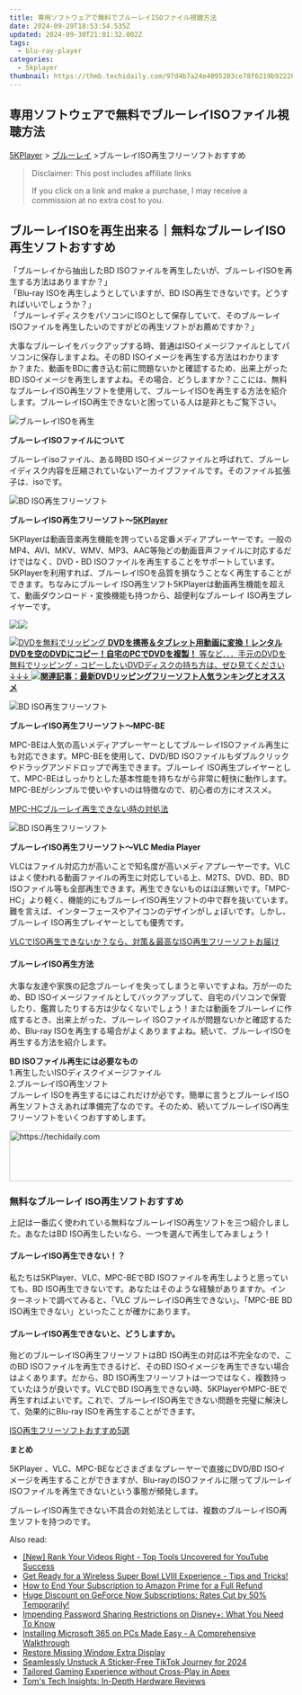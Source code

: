 ```yaml
---
title: 専用ソフトウェアで無料でブルーレイISOファイル視聴方法
date: 2024-09-29T18:53:54.535Z
updated: 2024-09-30T21:01:32.002Z
tags:
  - blu-ray-player
categories:
  - 5kplayer
thumbnail: https://thmb.techidaily.com/97d4b7a24e4095203ce78f6219b92226bf67916637140e7062297e96c3a2c8b5.jpg
---
```


## 専用ソフトウェアで無料でブルーレイISOファイル視聴方法

[5KPlayer](https://tools.techidaily.com/5kplayer/products/) \> [ブルーレイ](https://tools.techidaily.com/5kplayer/video-music-player/) \>ブルーレイISO再生フリーソフトおすすめ

>  Disclaimer: This post includes affiliate links
>
>  If you click on a link and make a purchase, I may receive a commission at no extra cost to you.
>

## ブルーレイISOを再生出来る｜無料なブルーレイISO再生ソフトおすすめ

「ブルーレイから抽出したBD ISOファイルを再生したいが、ブルーレイISOを再生する方法はありますか？」  
「Blu-ray ISOを再生しようとしていますが、BD ISO再生できないです。どうすればいいでしょうか？」  
「ブルーレイディスクをパソコンにISOとして保存していて、そのブルーレイISOファイルを再生したいのですがどの再生ソフトがお薦めですか？」  
  
大事なブルーレイをバックアップする時、普通はISOイメージファイルとしてパソコンに保存しますよね。そのBD ISOイメージを再生する方法はわかりますか？また、動画をBDに書き込む前に問題ないかと確認するため、出来上がったBD ISOイメージを再生しますよね。その場合、どうしますか？ここには、無料なブルーレイISO再生ソフトを使用して、ブルーレイISOを再生する方法を紹介します。ブルーレイISO再生できないと困っている人は是非ともご覧下さい。

![ブルーレイISOを再生](https://www.5kplayer.com/blu-ray-player-jp/img/blu-ray-iso-1.jpg) 

**ブルーレイISOファイルについて**

ブルーレイisoファイル、ある時BD ISOイメージファイルと呼ばれて、ブルーレイディスク内容を圧縮されていないアーカイブファイルです。そのファイル拡張子は．isoです。

![BD ISO再生フリーソフト](https://www.5kplayer.com/blu-ray-player-jp/img/5kplayer-11.jpg) 

**ブルーレイISO再生フリーソフト～[5KPlayer](https://tools.techidaily.com/5kplayer/products/)**

5KPlayerは動画音楽再生機能を誇っている定番メディアプレーヤーです。一般のMP4、AVI、MKV、WMV、MP3、AAC等殆どの動画音声ファイルに対応するだけではなく、DVD・BD ISOファイルを再生することをサポートしています。5KPlayerを利用すれば、ブルーレイISOを品質を損なうことなく再生することができます。ちなみにブルーレイ ISO再生ソフト5KPlayerは動画再生機能を超えて、動画ダウンロード・変換機能も持つから、超便利なブルーレイ ISO再生プレイヤーです。 

[![](https://www.5kplayer.com/blu-ray-player-jp/../button/freedownwhitewin-jp.png)](https://www.5kplayer.com/5kplayer-download-windows-jp.htm)[![](https://www.5kplayer.com/blu-ray-player-jp/../button/freedownwhitemac-jp.png)](https://www.5kplayer.com/5kplayer-download-mac-jp.htm) 

[![DVDを無料でリッピング](https://www.5kplayer.com/blu-ray-player-jp/img/dvd-copy.jpg) **DVDを携帯＆タブレット用動画に変換！レンタルDVDを空のDVDにコピー！自宅のPCでDVDを複製！** 等など．．．手元のDVDを無料でリッピング・コピーしたいDVDディスクの持ち方は、ぜひ見てください↓↓↓ ![](https://www.5kplayer.com/blu-ray-player-jp/img/hot.gif)**関連記事：最新DVDリッピングフリーソフト人気ランキングとオススメ**](https://www.winxdvd.com/blog/powerful-top-free-dvd-ripper.htm?utm%5Fsource=seo-5kp&utm%5Fcampaign=top-ripper)

![BD ISO再生フリーソフト](https://www.5kplayer.com/blu-ray-player-jp/img/mpc-hc.jpg) 

**ブルーレイISO再生フリーソフト～MPC-BE**

MPC-BEは人気の高いメディアプレーヤーとしてブルーレイISOファイル再生にも対応できます。MPC-BEを使用して、DVD/BD ISOファイルもダブルクリックやドラッグアンドドロップで再生できます。ブルーレイ ISO再生プレイヤーとして、MPC-BEはしっかりとした基本性能を持ちながら非常に軽快に動作します。MPC-BEがシンプルで使いやすいのは特徴なので、初心者の方にオススメ。 

[MPC-HCブルーレイ再生できない時の対処法](https://tools.techidaily.com/5kplayer/products/)

![BD ISO再生フリーソフト](https://www.5kplayer.com/blu-ray-player-jp/img/vlc.jpg) 

**ブルーレイISO再生フリーソフト～VLC Media Player**

VLCはファイル対応力が高いことで知名度が高いメディアプレーヤーです。VLCはよく使われる動画ファイルの再生に対応している上、M2TS、DVD、BD、BD ISOファイル等も全部再生できます。再生できないものはほぼ無いです。「MPC-HC」より軽く、機能的にもブルーレイISO再生ソフトの中で群を抜いています。難を言えば、インターフェースやアイコンのデザインがしょぼいです。しかし、ブルーレイ ISO再生プレイヤーとしても優秀です。 

[VLCでISO再生できないか？なら、対策＆最高なISO再生フリーソフトお届け](https://tools.techidaily.com/5kplayer/video-music-player/)

#### **ブルーレイISO再生方法**

大事な友達や家族の記念ブルーレイを失ってしまうと辛いですよね。万が一のため、BD ISOイメージファイルとしてバックアップして、自宅のパソコンで保管したり、鑑賞したりする方は少なくないでしょう！または動画をブルーレイに作成するとき、出来上がった、ブルーレイ ISOファイルが問題ないかと確認するため、Blu-ray ISOを再生する場合がよくありますよね。続いて、ブルーレイISOを再生する方法を紹介します。

**BD ISOファイル再生には必要なもの**  
 1.再生したいISOディスクイメージファイル  
2.ブルーレイISO再生ソフト  
ブルーレイ ISOを再生するにはこれだけが必です。簡単に言うとブルーレイISO再生ソフトさえあれば準備完了なのです。そのため、続いてブルーレイISO再生フリーソフトをいくつおすすめします。

<!-- affiliate ads begin -->
<a href="https://bluetties.sjv.io/c/5597632/2141687/17094" target="_top" id="2141687">
  <img src="//a.impactradius-go.com/display-ad/17094-2141687" border="0" alt="https://techidaily.com" width="728" height="90"/>
</a>
<img height="0" width="0" src="https://bluetties.sjv.io/i/5597632/2141687/17094" style="position:absolute;visibility:hidden;" border="0" />
<!-- affiliate ads end -->

### 無料なブルーレイ ISO再生ソフトおすすめ

上記は一番広く使われている無料なブルーレイISO再生ソフトを三つ紹介しました。あなたはBD ISO再生したいなら、一つを選んで再生してみましょう！

#### **ブルーレイISO再生できない！？**

私たちは5KPlayer、VLC、MPC-BEでBD ISOファイルを再生しようと思っていても、BD ISO再生できないです。あなたはそのような経験がありますか。インターネットで調べてみると、「VLC ブルーレイISO再生できない」、「MPC-BE BD ISO再生できない」といったことが確かにあります。

#### **ブルーレイISO再生できないと、どうしますか。**

殆どのブルーレイISO再生フリーソフトはBD ISO再生の対応は不完全なので、このBD ISOファイルを再生できるけど、そのBD ISOイメージを再生できない場合はよくあります。だから、BD ISO再生フリーソフトは一つではなく、複数持っていたほうが良いです。VLCでBD ISO再生できない時、5KPlayerやMPC-BEで再生すればよいです。これで、ブルーレイISO再生できない問題を完璧に解決して、効果的にBlu-ray ISOを再生することができます。

[ISO再生フリーソフトおすすめ5選](https://tools.techidaily.com/5kplayer/video-music-player/)

**まとめ**

5KPlayer 、VLC、MPC-BEなどさまざまなプレーヤーで直接にDVD/BD ISOイメージを再生することができますが、Blu-rayのISOファイルに限ってブルーレイISOファイルを再生できないという事態が頻発します。

ブルーレイISO再生できない不具合の対処法としては、複数のブルーレイISO再生ソフトを持つのです。

<ins class="adsbygoogle"
     style="display:block"
     data-ad-format="autorelaxed"
     data-ad-client="ca-pub-7571918770474297"
     data-ad-slot="1223367746"></ins>

<ins class="adsbygoogle"
     style="display:block"
     data-ad-client="ca-pub-7571918770474297"
     data-ad-slot="8358498916"
     data-ad-format="auto"
     data-full-width-responsive="true"></ins>

<span class="atpl-alsoreadstyle">Also read:</span>
<div><ul>
<li><a href="https://youtube-docs.techidaily.com/ank-your-videos-right-top-tools-uncovered-for-youtube-success/"><u>[New] Rank Your Videos Right - Top Tools Uncovered for YouTube Success</u></a></li>
<li><a href="https://media-tips.techidaily.com/get-ready-for-a-wireless-super-bowl-lviii-experience-tips-and-tricks/"><u>Get Ready for a Wireless Super Bowl LVIII Experience - Tips and Tricks!</u></a></li>
<li><a href="https://media-tips.techidaily.com/how-to-end-your-subscription-to-amazon-prime-for-a-full-refund/"><u>How to End Your Subscription to Amazon Prime for a Full Refund</u></a></li>
<li><a href="https://media-tips.techidaily.com/huge-discount-on-geforce-now-subscriptions-rates-cut-by-50-temporarily/"><u>Huge Discount on GeForce Now Subscriptions: Rates Cut by 50% Temporarily!</u></a></li>
<li><a href="https://media-tips.techidaily.com/impending-password-sharing-restrictions-on-disneyplus-what-you-need-to-know/"><u>Impending Password Sharing Restrictions on Disney+: What You Need To Know</u></a></li>
<li><a href="https://techno-recovery.techidaily.com/installing-microsoft-365-on-pcs-made-easy-a-comprehensive-walkthrough/"><u>Installing Microsoft 365 on PCs Made Easy - A Comprehensive Walkthrough</u></a></li>
<li><a href="https://win11-tips.techidaily.com/restore-missing-window-extra-display/"><u>Restore Missing Window Extra Display</u></a></li>
<li><a href="https://extra-skills.techidaily.com/seamlessly-unstuck-a-sticker-free-tiktok-journey-for-2024/"><u>Seamlessly Unstuck A Sticker-Free TikTok Journey for 2024</u></a></li>
<li><a href="https://desktop-recording.techidaily.com/tailored-gaming-experience-without-cross-play-in-apex/"><u>Tailored Gaming Experience without Cross-Play in Apex</u></a></li>
<li><a href="https://hardware-reviews.techidaily.com/toms-tech-insights-in-depth-hardware-reviews/"><u>Tom's Tech Insights: In-Depth Hardware Reviews</u></a></li>
</ul></div>

